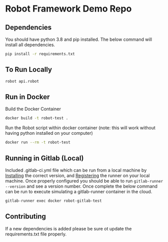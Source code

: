 # Robot Framework Demo Repo

## Dependencies

You should have python 3.8 and pip installed. The below command will install all dependencies.

``` bash
pip install -r requirements.txt
```

## To Run Locally

``` bash
robot api.robot
```

## Run in Docker

Build the Docker Container

``` bash
docker build -t robot-test .
```

Run the Robot script within docker container (note: this will work without having python installed on your computer)

``` bash
docker run --rm -t robot-test
```

## Running in Gitlab (Local)

Included .gitlab-ci.yml file which can be run from a local machine by [Installing](https://docs.gitlab.com/runner/install/) the correct version, and [Registering](https://docs.gitlab.com/runner/commands/#gitlab-runner-register) the runner on your local machine. Once properly configured you should be able to run `gitlab-runner --version` and see a version number. Once complete the below command can be run to execute simulating a gitlab-runner container in the cloud.

``` bash
gitlab-runner exec docker robot-gitlab-test
```

## Contributing

If a new dependencies is added please be sure ot update the requirements.txt file properly.
